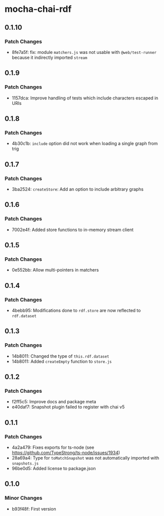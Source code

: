 # mocha-chai-rdf

## 0.1.10

### Patch Changes

- 8fe7a5f: fix: module `matchers.js` was not usable with `@web/test-runner` because it indirectly imported `stream`

## 0.1.9

### Patch Changes

- 1157dca: Improve handling of tests which include characters escaped in URIs

## 0.1.8

### Patch Changes

- 4b30c1b: `include` option did not work when loading a single graph from trig

## 0.1.7

### Patch Changes

- 3ba2524: `createStore`: Add an option to include arbitrary graphs

## 0.1.6

### Patch Changes

- 7002e4f: Added store functions to in-memory stream client

## 0.1.5

### Patch Changes

- 0e552bb: Allow multi-pointers in matchers

## 0.1.4

### Patch Changes

- 4bebb95: Modifications done to `rdf.store` are now reflected to `rdf.dataset`

## 0.1.3

### Patch Changes

- 14b8011: Changed the type of `this.rdf.dataset`
- 14b8011: Added `createEmpty` function to `store.js`

## 0.1.2

### Patch Changes

- f2ff5c5: Improve docs and package meta
- e40daf7: Snapshot plugin failed to register with chai v5

## 0.1.1

### Patch Changes

- 4a2a479: Fixes exports for ts-node (see https://github.com/TypeStrong/ts-node/issues/1934)
- 28a69a4: Type for `toMatchSnapshot` was not automatically imported with `snapshots.js`
- 96be0d5: Added license to package.json

## 0.1.0

### Minor Changes

- b93f48f: First version
